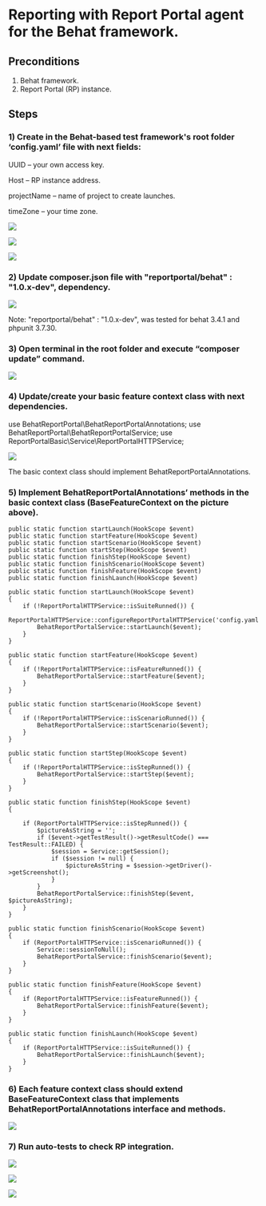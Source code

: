 # Reporting with Report Portal agent for the Behat framework.

## Preconditions
1) Behat framework.
2) Report Portal (RP) instance.

## Steps

### 1) Create in the Behat-based test framework's root folder ‘config.yaml’ file with next fields:
UUID – your own access key. 

Host – RP instance address.

projectName – name of project to create launches.

timeZone – your time zone.

![](screens/config.png)

![](screens/rpprofile.png)

![](screens/rpprofile2.png)

### 2) Update composer.json file with "reportportal/behat" : "1.0.x-dev", dependency.

![](screens/composer.png)

Note: "reportportal/behat" : "1.0.x-dev", was tested for behat 3.4.1 and phpunit 3.7.30.

### 3) Open terminal in the root folder and execute “composer update” command.

![](screens/composerupdate.png)

### 4) Update/create your basic feature context class with next dependencies.

use BehatReportPortal\BehatReportPortalAnnotations;
use BehatReportPortal\BehatReportPortalService;
use ReportPortalBasic\Service\ReportPortalHTTPService;

![](screens/integration1.png)

The basic context class should implement BehatReportPortalAnnotations.

### 5) Implement BehatReportPortalAnnotations’ methods in the basic context class (BaseFeatureContext on the picture above).

    public static function startLaunch(HookScope $event)
    public static function startFeature(HookScope $event)
    public static function startScenario(HookScope $event)
    public static function startStep(HookScope $event)
    public static function finishStep(HookScope $event)
    public static function finishScenario(HookScope $event)
    public static function finishFeature(HookScope $event)
    public static function finishLaunch(HookScope $event)
    
    public static function startLaunch(HookScope $event)
    {
        if (!ReportPortalHTTPService::isSuiteRunned()) {
            ReportPortalHTTPService::configureReportPortalHTTPService('config.yaml');
            BehatReportPortalService::startLaunch($event);
        }
    }

    public static function startFeature(HookScope $event)
    {
        if (!ReportPortalHTTPService::isFeatureRunned()) {
            BehatReportPortalService::startFeature($event);
        }
    }

    public static function startScenario(HookScope $event)
    {
        if (!ReportPortalHTTPService::isScenarioRunned()) {
            BehatReportPortalService::startScenario($event);
        }
    }

    public static function startStep(HookScope $event)
    {
        if (!ReportPortalHTTPService::isStepRunned()) {
            BehatReportPortalService::startStep($event);
        }
    }

    public static function finishStep(HookScope $event)
    {

        if (ReportPortalHTTPService::isStepRunned()) {
            $pictureAsString = '';
            if ($event->getTestResult()->getResultCode() === TestResult::FAILED) {
                $session = Service::getSession();
                if ($session != null) {
                    $pictureAsString = $session->getDriver()->getScreenshot();
                }
            }
            BehatReportPortalService::finishStep($event, $pictureAsString);
        }
    }

    public static function finishScenario(HookScope $event)
    {
        if (ReportPortalHTTPService::isScenarioRunned()) {
            Service::sessionToNull();
            BehatReportPortalService::finishScenario($event);
        }
    }

    public static function finishFeature(HookScope $event)
    {
        if (ReportPortalHTTPService::isFeatureRunned()) {
            BehatReportPortalService::finishFeature($event);
        }
    }

    public static function finishLaunch(HookScope $event)
    {
        if (ReportPortalHTTPService::isSuiteRunned()) {
            BehatReportPortalService::finishLaunch($event);
        }
    }

### 6) Each feature context class should extend BaseFeatureContext class that implements BehatReportPortalAnnotations interface and methods.

![](screens/integration2.png)

### 7) Run auto-tests to check RP integration.

![](screens/rpcheck.png)

![](screens/rpcheck2.png)

![](screens/testexample1.png)
